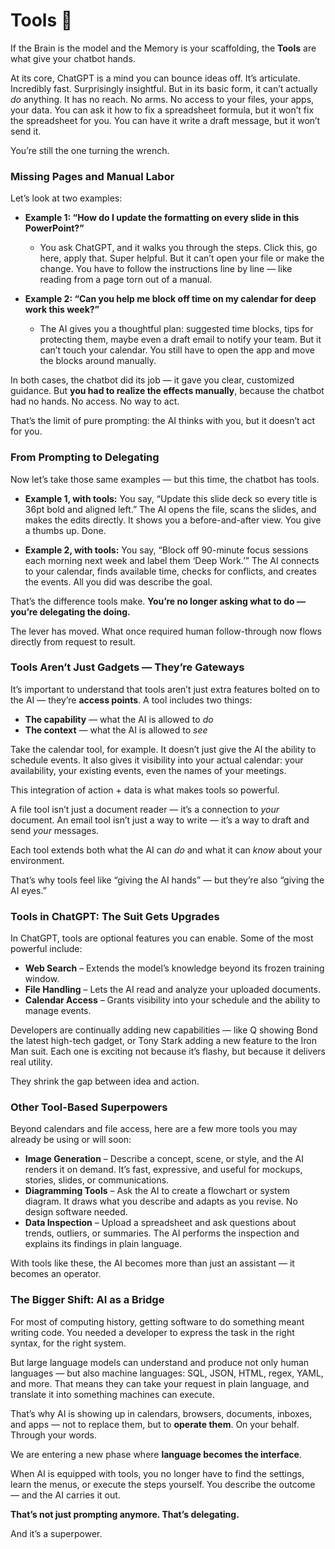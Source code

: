 # Tools 🔨

If the Brain is the model and the Memory is your scaffolding, the **Tools** are what give your chatbot hands.

At its core, ChatGPT is a mind you can bounce ideas off. It’s articulate. Incredibly fast. Surprisingly insightful. But in its basic form, it can’t actually *do* anything. It has no reach. No arms. No access to your files, your apps, your data. You can ask it how to fix a spreadsheet formula, but it won’t fix the spreadsheet for you. You can have it write a draft message, but it won’t send it.

You’re still the one turning the wrench.

### Missing Pages and Manual Labor

Let’s look at two examples:

* **Example 1: “How do I update the formatting on every slide in this PowerPoint?”**

  * You ask ChatGPT, and it walks you through the steps. Click this, go here, apply that. Super helpful. But it can’t open your file or make the change. You have to follow the instructions line by line — like reading from a page torn out of a manual.

* **Example 2: “Can you help me block off time on my calendar for deep work this week?”**

  * The AI gives you a thoughtful plan: suggested time blocks, tips for protecting them, maybe even a draft email to notify your team. But it can’t touch your calendar. You still have to open the app and move the blocks around manually.

In both cases, the chatbot did its job — it gave you clear, customized guidance. But **you had to realize the effects manually**, because the chatbot had no hands. No access. No way to act.

That’s the limit of pure prompting: the AI thinks with you, but it doesn’t act for you.

### From Prompting to Delegating

Now let’s take those same examples — but this time, the chatbot has tools.

* **Example 1, with tools:**
  You say, “Update this slide deck so every title is 36pt bold and aligned left.” The AI opens the file, scans the slides, and makes the edits directly. It shows you a before-and-after view. You give a thumbs up. Done.

* **Example 2, with tools:**
  You say, “Block off 90-minute focus sessions each morning next week and label them ‘Deep Work.’” The AI connects to your calendar, finds available time, checks for conflicts, and creates the events. All you did was describe the goal.

That’s the difference tools make. **You’re no longer asking what to do — you’re delegating the doing.**

The lever has moved. What once required human follow-through now flows directly from request to result.

### Tools Aren’t Just Gadgets — They’re Gateways

It’s important to understand that tools aren’t just extra features bolted on to the AI — they’re **access points**. A tool includes two things:

* **The capability** — what the AI is allowed to *do*
* **The context** — what the AI is allowed to *see*

Take the calendar tool, for example. It doesn’t just give the AI the ability to schedule events. It also gives it visibility into your actual calendar: your availability, your existing events, even the names of your meetings.

This integration of action + data is what makes tools so powerful.

A file tool isn’t just a document reader — it’s a connection to *your* document.
An email tool isn’t just a way to write — it’s a way to draft and send *your* messages.

Each tool extends both what the AI can *do* and what it can *know* about your environment.

That’s why tools feel like “giving the AI hands” — but they’re also “giving the AI eyes.”

### Tools in ChatGPT: The Suit Gets Upgrades

In ChatGPT, tools are optional features you can enable. Some of the most powerful include:

* **Web Search** – Extends the model’s knowledge beyond its frozen training window.
* **File Handling** – Lets the AI read and analyze your uploaded documents.
* **Calendar Access** – Grants visibility into your schedule and the ability to manage events.

Developers are continually adding new capabilities — like Q showing Bond the latest high-tech gadget, or Tony Stark adding a new feature to the Iron Man suit. Each one is exciting not because it’s flashy, but because it delivers real utility.

They shrink the gap between idea and action.

### Other Tool-Based Superpowers

Beyond calendars and file access, here are a few more tools you may already be using or will soon:

* **Image Generation** – Describe a concept, scene, or style, and the AI renders it on demand. It’s fast, expressive, and useful for mockups, stories, slides, or communications.
* **Diagramming Tools** – Ask the AI to create a flowchart or system diagram. It draws what you describe and adapts as you revise. No design software needed.
* **Data Inspection** – Upload a spreadsheet and ask questions about trends, outliers, or summaries. The AI performs the inspection and explains its findings in plain language.

With tools like these, the AI becomes more than just an assistant — it becomes an operator.

### The Bigger Shift: AI as a Bridge

For most of computing history, getting software to do something meant writing code.
You needed a developer to express the task in the right syntax, for the right system.

But large language models can understand and produce not only human languages — but also machine languages: SQL, JSON, HTML, regex, YAML, and more. That means they can take your request in plain language, and translate it into something machines can execute.

That’s why AI is showing up in calendars, browsers, documents, inboxes, and apps — not to replace them, but to **operate them**. On your behalf. Through your words.

We are entering a new phase where **language becomes the interface**.

When AI is equipped with tools, you no longer have to find the settings, learn the menus, or execute the steps yourself. You describe the outcome — and the AI carries it out.

**That’s not just prompting anymore. That’s delegating.**

And it’s a superpower.
